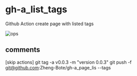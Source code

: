 # gh-a_list_tags

Github Action create page with listed tags

![ops](https://img.shields.io/badge/Status-under_construction-red)

## comments

[skip actions]
git tag -a v0.0.3 -m "version 0.0.3"
git push -f git@github.com:Zheng-Bote/gh-a_page_lis --tags
